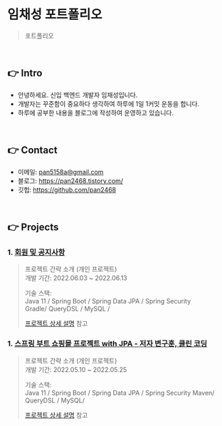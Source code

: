 # 임채성 포트폴리오
>포트폴리오

</br>

## 👉 Intro
+ 안녕하세요. 신입 백엔드 개발자 임채성입니다.
+ 개발자는 꾸준함이 중요하다 생각하여 하루에 1일 1커밋 운동을 합니다.
+ 하루에 공부한 내용을 블로그에 작성하여 운영하고 있습니다. 

</br>

## 👉 Contact
- 이메일: pan5158a@gmail.com
- 블로그: https://pan2468.tistory.com/
- 깃헙: https://github.com/pan2468

</br>

## 👉 Projects

### 1. [회원 밎 공지사항]()
>프로젝트 간략 소개  (개인 프로젝트)  
>개발 기간: 2022.06.03 ~ 2022.06.13  
>  
>기술 스택:  
>Java 11 / Spring Boot / Spring Data JPA / Spring Security   
> Gradle/ QueryDSL / MySQL /  
>  
>[프로젝트 상세 설명](https://github.com/pan2468/notice) 참고

### 1. [스프링 부트 쇼핑몰 프로젝트 with JPA - 저자 변구훈, 클린 코딩]()
>프로젝트 간략 소개  (개인 프로젝트)  
>개발 기간: 2022.05.10 ~ 2022.05.25  
>  
>기술 스택:  
>Java 11 / Spring Boot / Spring Data JPA / Spring Security 
> Maven/ QueryDSL / MySQL/   
>  
>[프로젝트 상세 설명](https://github.com/pan2468/shopmall) 참고


